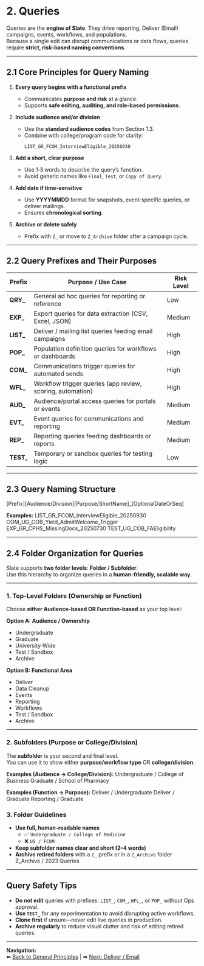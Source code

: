 # 2. Queries

Queries are the **engine of Slate**. They drive reporting, Deliver (Email) campaigns, events, workflows, and populations.  
Because a single edit can disrupt communications or data flows, queries require **strict, risk‑based naming conventions**.

---
## 2.1 Core Principles for Query Naming

1. **Every query begins with a functional prefix**  
   - Communicates **purpose and risk** at a glance.  
   - Supports **safe editing, auditing, and role‑based permissions**.

2. **Include audience and/or division**  
   - Use the **standard audience codes** from Section 1.3.  
   - Combine with college/program code for clarity:  
     ```
     LIST_GR_FCOM_InterviewEligible_20250930
     ```

3. **Add a short, clear purpose**  
   - Use 1‑3 words to describe the query’s function.  
   - Avoid generic names like `Final`, `Test`, or `Copy of Query`.

4. **Add date if time‑sensitive**  
   - Use **YYYYMMDD** format for snapshots, event‑specific queries, or deliver mailings.  
   - Ensures **chronological sorting**.

5. **Archive or delete safely**  
   - Prefix with `Z_` or move to `Z_Archive` folder after a campaign cycle.

---
## 2.2 Query Prefixes and Their Purposes

| **Prefix** | **Purpose / Use Case**                                   | **Risk Level** |
|-----------|-----------------------------------------------------------|----------------|
| **QRY_**  | General ad hoc queries for reporting or reference          | Low            |
| **EXP_**  | Export queries for data extraction (CSV, Excel, JSON)      | Medium         |
| **LIST_** | Deliver / mailing list queries feeding email campaigns     | High           |
| **POP_**  | Population definition queries for workflows or dashboards  | High           |
| **COM_**  | Communications trigger queries for automated sends         | High           |
| **WFL_**  | Workflow trigger queries (app review, scoring, automation) | High           |
| **AUD_**  | Audience/portal access queries for portals or events       | Medium         |
| **EVT_**  | Event queries for communications and reporting             | Medium         |
| **REP_**  | Reporting queries feeding dashboards or reports            | Medium         |
| **TEST_** | Temporary or sandbox queries for testing logic             | Low            |

---
## 2.3 Query Naming Structure
[Prefix][Audience/Division][Purpose/ShortName]_[OptionalDateOrSeq]

**Examples:**
LIST_GR_FCOM_InterviewEligible_20250930
COM_UG_COB_Yield_AdmitWelcome_Trigger
EXP_GR_CPHS_MissingDocs_20250730
TEST_UG_COB_FAEligibility

---
## 2.4 Folder Organization for Queries

Slate supports **two folder levels**: **Folder / Subfolder**.  
Use this hierarchy to organize queries in a **human-friendly, scalable way**.

---
### 1. Top-Level Folders (Ownership or Function)

Choose **either Audience-based OR Function-based** as your top level:

**Option A: Audience / Ownership**
- Undergraduate
- Graduate
- University-Wide
- Test / Sandbox
- Archive

**Option B: Functional Area**
- Deliver
- Data Cleanup
- Events
- Reporting
- Workflows
- Test / Sandbox
- Archive

---
### 2. Subfolders (Purpose or College/Division)

The **subfolder** is your second and final level.  
You can use it to show either **purpose/workflow type** OR **college/division**.

**Examples (Audience → College/Division):**
Undergraduate / College of Business
Graduate / School of Pharmacy

**Examples (Function → Purpose):**
Deliver / Undergraduate
Deliver / Graduate
Reporting / Graduate

### 3. Folder Guidelines

- **Use full, human-readable names**  
  - ✅ `Undergraduate / College of Medicine`  
  - ❌ `UG / FCOM`
- **Keep subfolder names clear and short (2–4 words)**  
- **Archive retired folders** with a `Z_` prefix or in a `Z_Archive` folder  
Z_Archive / 2023 Queries

---
## Query Safety Tips

- **Do not edit** queries with prefixes: `LIST_`, `COM_`, `WFL_`, or `POP_` without Ops approval.  
- **Use `TEST_`** for any experimentation to avoid disrupting active workflows.  
- **Clone first** if unsure—never edit live queries in production.  
- **Archive regularly** to reduce visual clutter and risk of editing retired queries.

- ---
**Navigation:**  
⬅ [Back to General Principles](SlateNamingGuide.md) | ➡ [Next: Deliver / Email](SlateDeliver.md)

